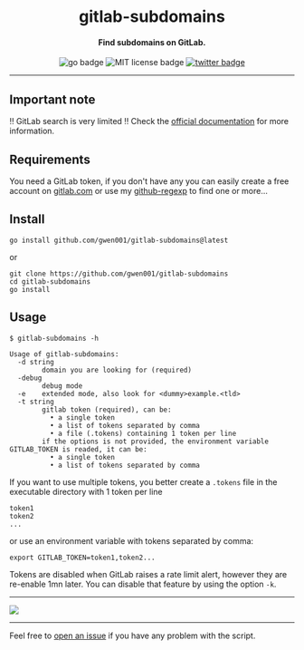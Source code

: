 <h1 align="center">gitlab-subdomains</h1>

<h4 align="center">Find subdomains on GitLab.</h4>

<p align="center">
    <img src="https://img.shields.io/badge/go-v1.13-blue" alt="go badge">
    <img src="https://img.shields.io/badge/license-MIT-green" alt="MIT license badge">
    <a href="https://twitter.com/intent/tweet?text=https%3a%2f%2fgithub.com%2fgwen001%2fgitlab-subdomains%2f" target="_blank"><img src="https://img.shields.io/twitter/url?style=social&url=https%3A%2F%2Fgithub.com%2Fgwen001%2Fgitlab-subdomains" alt="twitter badge"></a>
</p>

<!-- <p align="center">
    <img src="https://img.shields.io/github/stars/gwen001/gitlab-subdomains?style=social" alt="github stars badge">
    <img src="https://img.shields.io/github/watchers/gwen001/gitlab-subdomains?style=social" alt="github watchers badge">
    <img src="https://img.shields.io/github/forks/gwen001/gitlab-subdomains?style=social" alt="github forks badge">
</p> -->

---

## Important note

‼ GitLab search is very limited ‼
Check the [official documentation](https://docs.gitlab.com/ee/api/search.html) for more information.

## Requirements

You need a GitLab token, if you don't have any you can easily create a free account on [gitlab.com](https://gitlab.com/) or use my [github-regexp](https://github.com/gwen001/github-regexp) to find one or more...

## Install

```
go install github.com/gwen001/gitlab-subdomains@latest
```

or

```
git clone https://github.com/gwen001/gitlab-subdomains
cd gitlab-subdomains
go install
```

## Usage

```
$ gitlab-subdomains -h

Usage of gitlab-subdomains:
  -d string
    	domain you are looking for (required)
  -debug
    	debug mode
  -e	extended mode, also look for <dummy>example.<tld>
  -t string
    	gitlab token (required), can be:
    	  • a single token
    	  • a list of tokens separated by comma
    	  • a file (.tokens) containing 1 token per line
    	if the options is not provided, the environment variable GITLAB_TOKEN is readed, it can be:
    	  • a single token
    	  • a list of tokens separated by comma
```

If you want to use multiple tokens, you better create a `.tokens` file in the executable directory with 1 token per line  
```
token1
token2
...
```
or use an environment variable with tokens separated by comma:  
```
export GITLAB_TOKEN=token1,token2...
```

Tokens are disabled when GitLab raises a rate limit alert, however they are re-enable 1mn later.
You can disable that feature by using the option `-k`.

---

<img src="https://raw.githubusercontent.com/gwen001/gitlab-subdomains/main/preview.gif">

---

Feel free to [open an issue](/../../issues/) if you have any problem with the script.  

